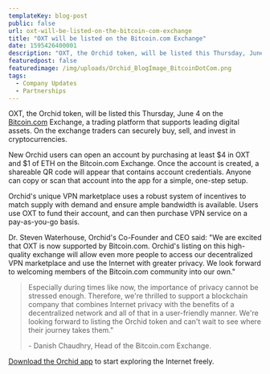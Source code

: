 ```yaml
---
templateKey: blog-post
public: false
url: oxt-will-be-listed-on-the-bitcoin-com-exchange
title: "OXT will be listed on the Bitcoin.com Exchange"
date: 1595426400001
description: "OXT, the Orchid token, will be listed this Thursday, June 4 on the Bitcoin.com Exchange, a trading platform that supports leading digital assets."
featuredpost: false
featuredimage: /img/uploads/Orchid_BlogImage_BitcoinDotCom.png
tags:
  - Company Updates
  - Partnerships
---
```

OXT, the Orchid token, will be listed this Thursday, June 4 on the [Bitcoin.com](https://exchange.bitcoin.com/) Exchange, a trading platform that supports leading digital assets. On the exchange traders can securely buy, sell, and invest in cryptocurrencies.

New Orchid users can open an account by purchasing at least $4 in OXT and $1 of ETH on the Bitcoin.com Exchange. Once the account is created, a shareable QR code will appear that contains account credentials. Anyone can copy or scan that account into the app for a simple, one-step setup.

Orchid's unique VPN marketplace uses a robust system of incentives to match supply with demand and ensure ample bandwidth is available. Users use OXT to fund their account, and can then purchase VPN service on a pay-as-you-go basis.

Dr. Steven Waterhouse, Orchid's Co-Founder and CEO said: "We are excited that OXT is now supported by Bitcoin.com. Orchid's listing on this high-quality exchange will allow even more people to access our decentralized VPN marketplace and use the Internet with greater privacy. We look forward to welcoming members of the Bitcoin.com community into our own."

> Especially during times like now, the importance of privacy cannot be stressed enough. Therefore, we're thrilled to support a blockchain company that combines Internet privacy with the benefits of a decentralized network and all of that in a user-friendly manner. We're looking forward to listing the Orchid token and can't wait to see where their journey takes them." 
> 
> \- Danish Chaudhry, Head of the Bitcoin.com Exchange.

[Download the Orchid app](https://www.orchid.com/download) to start exploring the Internet freely.